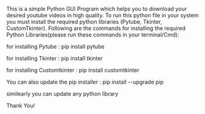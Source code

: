 This is a simple Python GUI Program which helps you to download your desired youtube videos in high quality.
To run this python file in your system you must install the required python libraries (Pytube, Tkinter, CustomTkinter).
Following are the commands for installing the required Python Libraries(please run these commands in your terminal/Cmd):

for installing Pytube :
pip install pytube

for installing Tkinter :
pip install tkinter

for installing Customtkinter :
pip install customtkinter

You can also update the pip installer :
pip install --upgrade pip

similearly you can update any python library

Thank You!
